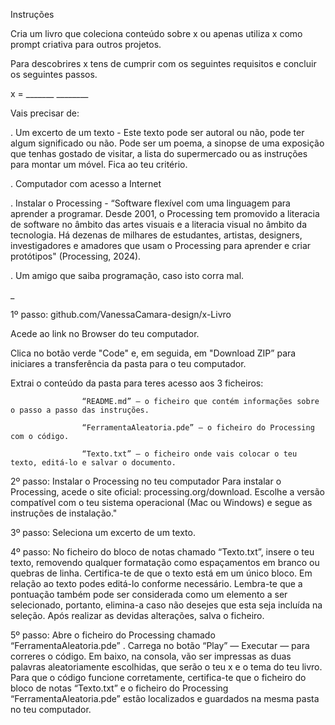 Instruções


Cria um livro que coleciona conteúdo sobre x ou apenas utiliza x como prompt criativa para outros projetos.

Para descobrires x tens de cumprir com os seguintes requisitos e concluir os seguintes passos.


x =   _______    ________





Vais precisar de:

. Um excerto de um texto - Este texto pode ser autoral ou não, pode ter algum significado ou não. Pode ser um poema, a sinopse de uma exposição que tenhas gostado de visitar, a lista do supermercado ou as instruções para montar um móvel. Fica ao teu critério. 

. Computador com acesso a Internet

. Instalar o Processing - “Software flexível com uma linguagem para aprender a programar. Desde 2001, o Processing tem promovido a literacia de software no âmbito das artes visuais e a literacia visual no âmbito da tecnologia. Há dezenas de milhares de estudantes, artistas, designers, investigadores e amadores que usam o Processing para aprender e criar protótipos" (Processing, 2024).
 
. Um amigo que saiba programação, caso isto corra mal.






_

1º passo: github.com/VanessaCamara-design/x-Livro

Acede ao link no Browser do teu computador.

Clica no botão verde "Code" e, em seguida, em "Download ZIP” para iniciares a transferência da pasta para o teu computador.

Extrai o conteúdo da pasta para teres acesso aos 3 ficheiros:

                    “README.md” — o ficheiro que contém informações sobre o passo a passo das instruções.

                    “FerramentaAleatoria.pde” — o ficheiro do Processing com o código.

                    “Texto.txt” — o ficheiro onde vais colocar o teu texto, editá-lo e salvar o documento.


2º passo: Instalar o Processing no teu computador
Para instalar o Processing, acede o site oficial: processing.org/download. Escolhe a versão compatível com o teu sistema operacional (Mac ou Windows) e segue as instruções de instalação."

3º passo: Seleciona um excerto de um texto.

4º passo: No ficheiro do bloco de notas chamado “Texto.txt”, insere o teu texto, removendo qualquer formatação como espaçamentos em branco ou quebras de linha.
Certifica-te de que o texto está em um único bloco. 
Em relação ao texto podes editá-lo conforme necessário. Lembra-te que a pontuação também pode ser considerada como um elemento a ser selecionado, portanto, elimina-a caso não desejes que esta seja incluída na seleção. Após realizar as devidas alterações, salva o ficheiro.

5º passo: Abre o ficheiro do Processing chamado “FerramentaAleatoria.pde” . 
Carrega no botão “Play” — Executar — para correres o código. Em baixo, na consola, vão ser impressas as duas palavras aleatoriamente escolhidas, que serão o teu x e o tema do teu livro. Para que o código funcione corretamente, certifica-te que o ficheiro do bloco de notas “Texto.txt” e o ficheiro do Processing “FerramentaAleatoria.pde” estão localizados e guardados na mesma pasta no teu computador.


